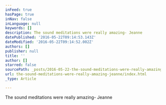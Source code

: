```yaml
---
inFeed: true
hasPage: true
inNav: false
inLanguage: null
keywords: []
description: The sound meditations were really amazing- Jeanne
datePublished: '2016-05-22T09:14:53.143Z'
dateModified: '2016-05-22T09:14:52.002Z'
authors: []
publisher: null
title: ''
author: []
starred: false
sourcePath: _posts/2016-05-22-the-sound-meditations-were-really-amazing-jeanne.md
url: the-sound-meditations-were-really-amazing-jeanne/index.html
_type: Article

---
```

The sound meditations were really amazing- Jeanne